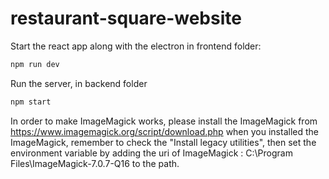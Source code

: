 # restaurant-square-website
Start the react app along with the electron in frontend folder:
```bash
npm run dev
``` 
Run the server, in backend folder
```bash
npm start
``` 
In order to make ImageMagick works, please install the ImageMagick from https://www.imagemagick.org/script/download.php
when you installed the ImageMagick, remember to check the "Install legacy utilities", then set the environment variable by adding the uri of ImageMagick : C:\Program Files\ImageMagick-7.0.7-Q16 to the path.